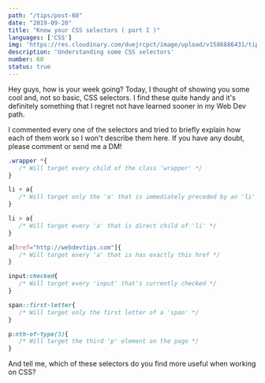 ```yaml
---
path: "/tips/post-60"
date: "2019-09-20"
title: "Know your CSS selectors ( part I )"
languages: ['CSS']
img: 'https://res.cloudinary.com/duejrcpct/image/upload/v1586886431/tips/60-1_zem3xc.png'
description: 'Understanding some CSS selectors'
number: 60
status: true
---
```


Hey guys, how is your week going?
Today, I thought of showing you some cool and, not so basic, CSS selectors. I find these quite handy and it's definitely something that I regret not have learned sooner in my Web Dev path.

I commented every one of the selectors and tried to briefly explain how each of them work so I won't describe them here. If you have any doubt, please comment or send me a DM!

 ```css
.wrapper *{
    /* Will target every child of the class 'wrapper' */
}

li + a{
    /* Will target only the 'a' that is immediately preceded by an 'li' */
}

li > a{
    /* Will target every 'a' that is direct child of 'li' */
}

a[href="http://webdevtips.com"]{
    /* Will target every 'a' that is has exactly this href */
}

input:checked{
    /* Will target every 'input' that's currently checked */
}

span::first-letter{
    /* Will target only the first letter of a 'span' */
}

p:nth-of-type(3){
    /* Will target the third 'p' element on the page */
}
 ```

And tell me, which of these selectors do you find more useful when working on CSS?